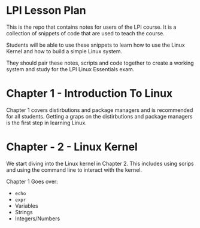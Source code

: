 # LPI Lesson Plan

This is the repo that contains notes for users of the LPI course. It is a collection of snippets of code that are used to teach the course.

Students will be able to use these snippets to learn how to use the Linux Kernel and how to build a simple Linux system.

They should pair these notes, scripts and code together to create a working system and study for the LPI Linux Essentials exam.

# Chapter 1 - Introduction To Linux

Chapter 1 covers distirbutions and package managers and is recommended for all students. Getting a graps on the distirbutions and package managers is the first step in learning Linux.

# Chapter - 2 - Linux Kernel

We start diving into the Linux kernel in Chapter 2. This includes using scrips and using the command line to interact with the kernel.


Chapter 1 Goes over:
- `echo`
- `expr`
- Variables
- Strings
- Integers/Numbers
